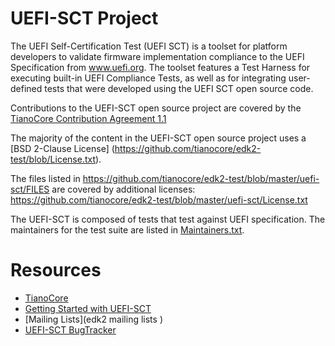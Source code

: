 # UEFI-SCT Project

The UEFI Self-Certification Test (UEFI SCT) is a toolset
for platform developers to validate firmware implementation
compliance to the UEFI Specification from www.uefi.org.
The toolset features a Test Harness for executing
built-in UEFI Compliance Tests, as well as for integrating
user-defined tests that were developed using the
UEFI SCT open source code.

Contributions to the UEFI-SCT open source project are covered by the
[TianoCore Contribution Agreement 1.1](Contributions.txt)

The majority of the content in the UEFI-SCT open source project uses a
[BSD 2-Clause License] (https://github.com/tianocore/edk2-test/blob/License.txt).  

The files listed in https://github.com/tianocore/edk2-test/blob/master/uefi-sct/FILES
are covered by additional licenses:
https://github.com/tianocore/edk2-test/blob/master/uefi-sct/License.txt

The UEFI-SCT is composed of tests that test against UEFI specification.
The maintainers for the test suite
are listed in [Maintainers.txt](Maintainers.txt).

# Resources
* [TianoCore](http://www.tianocore.org)
* [Getting Started with UEFI-SCT](https://github.com/tianocore/tianocore.github.io/wiki/UEFI-SCT)
* [Mailing Lists](edk2 mailing lists )
* [UEFI-SCT BugTracker](https://bugzilla.tianocore.org/)
